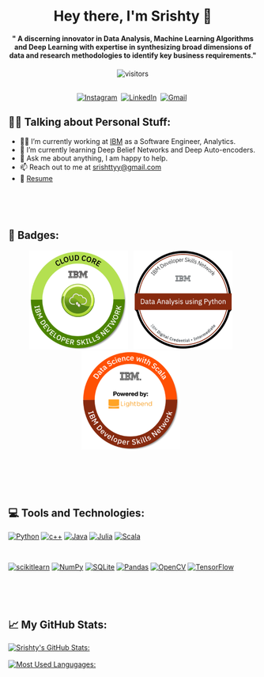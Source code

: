 <p>
  <h1 align="center"><b>Hey there, I'm Srishty 👋</b></h1>
</p>

<p>
  <h4 align="center"><b>"
A discerning innovator in Data Analysis, Machine Learning Algorithms and Deep Learning with expertise in synthesizing broad dimensions of data and research methodologies to identify key business requirements."</b></h4>
</p>

<p align="center">
    <img align="center" alt="visitors" src="https://gpvc.arturio.dev/srishtyy" />
</p>

<p align="center">
<br>
<a href="https://www.instagram.com/srishttyy/"><img src="https://img.shields.io/badge/instagram-%23E4405F.svg?&style=for-the-badge&logo=instagram&logoColor=white" alt="Instagram" /></a>&nbsp;
<a href="https://www.linkedin.com/in/srishttyy/"><img src="https://img.shields.io/badge/linkedin-%230077B5.svg?&style=for-the-badge&logo=linkedin&logoColor=white" alt="LinkedIn" /></a>&nbsp;
<a href="mailto:srishttyy@gmail.com"><img src="https://img.shields.io/badge/gmail-%23D14836.svg?&style=for-the-badge&logo=gmail&logoColor=white" alt="Gmail"/></a>&nbsp;
</p>


## :raising_hand_woman: Talking about Personal Stuff: 

- :woman_technologist: I’m currently working at [IBM](https://www.ibm.com/in-en) as a Software Engineer, Analytics.  
- 🌱 I’m currently learning Deep Belief Networks and Deep Auto-encoders. 
- 💬 Ask me about anything, I am happy to help. 
- 📫 Reach out to me at [srishttyy@gmail.com](mailto:srishttyy@gmail.com)
- 📄 [Resume](https://drive.google.com/file/d/1CztAxXOd1N-J9yc2UFkyxH3sEOprmxf2/view?usp=sharing)


<br>
<br>
<br>


## :1st_place_medal: Badges:
<p align='center'>
<a href="https://www.credly.com/badges/694708b0-76e1-431f-9094-0a58e0a116a4/public_url"><img height="200" src="https://github.com/srishtyy/srishtyy/blob/main/cloud-core.png"></a>&nbsp;&nbsp;
<a href="https://www.credly.com/badges/051ddc57-c41c-419b-b75d-a3c75c687947/public_url"><img height="200" src="https://github.com/srishtyy/srishtyy/blob/main/data-analysis-using-python.png"></a>&nbsp;&nbsp;
<a href="https://www.credly.com/badges/74846b75-be25-4d5b-a3c1-81601a2d1cc7/public_url"><img height="200" src="https://github.com/srishtyy/srishtyy/blob/main/data-science-with-scala.png"></a>&nbsp;&nbsp;
</p>


<br>
<br>
<br>
<br>


## :computer: Tools and Technologies: 
[![Python](https://img.shields.io/badge/Python-lightgrey?labelColor=3776AB&logo=Python&style=for-the-badge&logoColor=white)](https://www.python.org/)
[![c++](https://img.shields.io/badge/C++-lightgrey?labelColor=39457E&logo=c&style=for-the-badge&logoColor=white)](https://isocpp.org/)
[![Java](https://img.shields.io/badge/Java-lightgrey?labelColor=276DC3&logo=Java&style=for-the-badge&logoColor=white)](https://www.java.com/)
[![Julia](https://img.shields.io/badge/Julia-lightgrey?labelColor=3097ba&logo=Julia&style=for-the-badge&logoColor=white)](https://julialang.org/)
[![Scala](https://img.shields.io/badge/Scala-lightgrey?labelColor=003545&logo=Scala&style=for-the-badge&logoColor=white)](https://www.scala-lang.org/)

<br>

[![scikitlearn](https://img.shields.io/badge/SciKitLearn-lightgrey?labelColor=E34F26&logo=scikitlearn&style=for-the-badge&logoColor=white)](https://scikit-learn.org/)
[![NumPy](https://img.shields.io/badge/NumPy-lightgrey?labelColor=F7DF1E&logo=NumPy&style=for-the-badge&logoColor=white)](https://numpy.org/)
[![SQLite](https://img.shields.io/badge/SQLite-lightgrey?labelColor=003B57&logo=SQLite&style=for-the-badge&logoColor=white)](https://www.sqlite.org/)
[![Pandas](https://img.shields.io/badge/Pandas-lightgrey?labelColor=4169E1&logo=Pandas&style=for-the-badge&logoColor=white)](https://pandas.pydata.org/)
[![OpenCV](https://img.shields.io/badge/OpenCV-lightgrey?labelColor=47A248&logo=OpenCV&style=for-the-badge&logoColor=white)](https://opencv.org/)
[![TensorFlow](https://img.shields.io/badge/TensorFlow-lightgrey?labelColor=008080&logo=OpenCV&style=for-the-badge&logoColor=white)](https://www.tensorflow.org/)


<br>
<br>
<br>


## :chart_with_upwards_trend: My GitHub Stats: 
[![Srishty's GitHub Stats:](https://github-readme-stats.vercel.app/api?username=srishtyy&hide=["issues"]&show_icons=true&theme=radical)](https://github.com/srishtyy/github-readme-stats)    
<br>
[![Most Used Langugages:](https://github-readme-stats.vercel.app/api/top-langs/?username=srishtyy&layout=compact&theme=radical)](https://github.com/srishtyy/github-readme-stats)
